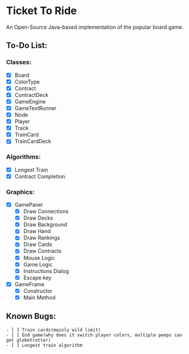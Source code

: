 # Ticket To Ride

An Open-Source Java-based implementation of the popular board game.

## To-Do List:

### Classes:
- [x] Board
- [x] ColorType
- [x] Contract
- [x] ContractDeck
- [x] GameEngine
- [x] GameTextRunner
- [x] Node
- [x] Player
- [x] Track
- [x] TrainCard
- [x] TrainCardDeck

### Algorithms:

- [x] Longest Train
- [x] Contract Completion

### Graphics:
- [x] GamePanel
    - [x] Draw Connections
    - [x] Draw Decks
    - [x] Draw Background
    - [x] Draw Hand
    - [x] Draw Rankings
    - [x] Draw Cards
    - [x] Draw Contracts
    - [x] Mouse Logic
    - [x] Game Logic
    - [x] Instructions Dialog
    - [x] Escape key
- [x] GameFrame
    - [x] Constructor
    - [x] Main Method

## Known Bugs:
    - [ ] Train cards(mainly wild limit)
    - [ ] End game(why does it switch player colors, multiple peeps can get globetrotter)
    - [ ] Longest train algorithm